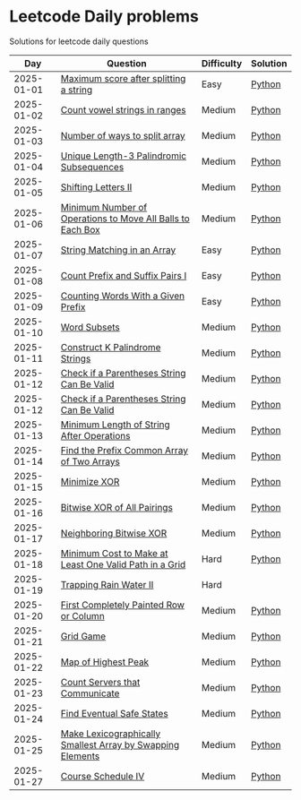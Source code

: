 # Leetcode Daily problems
Solutions for leetcode daily questions

| Day        | Question | Difficulty | Solution |
| ---------- | -------- | ---------- | -------- |
| 2025-01-01 | [Maximum score after splitting a string](https://leetcode.com/problems/count-vowel-strings-in-ranges/?envType=daily-question) | Easy | [Python](./python/1422-maximum-score-after-splitting-a-string.py) |
| 2025-01-02 | [Count vowel strings in ranges](https://leetcode.com/problems/count-vowel-strings-in-ranges/?envType=daily-question) | Medium | [Python](./python/2559-count-vowel-strings-in-ranges.py) |
| 2025-01-03 | [Number of ways to split array](https://leetcode.com/problems/number-of-ways-to-split-array/?envType=daily-question) | Medium | [Python](./python/2270-number-of-ways-to-split-array.py) | <tag class="medium"/> |
| 2025-01-04 | [ Unique Length-3 Palindromic Subsequences](https://leetcode.com/problems/unique-length-3-palindromic-subsequences/description/) | Medium | [Python](./python/1930-unique-length-3-palindromic-subsequences.py) |
| 2025-01-05|[ Shifting Letters II](https://leetcode.com/problems/shifting-letters-ii/description/) | Medium | [Python](./python/2381-shifting-letters-ii.py) |
| 2025-01-06 | [ Minimum Number of Operations to Move All Balls to Each Box](https://leetcode.com/problems/minimum-number-of-operations-to-move-all-balls-to-each-box/description/) | Medium | [Python](./python/1769-minimum-number-of-operations-to-move-all-balls-to-each-box.py) |
| 2025-01-07 | [ String Matching in an Array](https://leetcode.com/problems/string-matching-in-an-array/description/) | Easy | [Python](./python/1408-string-matching-in-an-array.py) |
| 2025-01-08 | [ Count Prefix and Suffix Pairs I](https://leetcode.com/problems/count-prefix-and-suffix-pairs-i/description/) | Easy | [Python](./python/3042-count-prefix-and-suffix-pairs-i.py) |
| 2025-01-09 | [ Counting Words With a Given Prefix](https://leetcode.com/problems/counting-words-with-a-given-prefix/description/) | Easy | [Python](./python/2185-counting-words-with-a-given-prefix.py) |
| 2025-01-10 | [ Word Subsets](https://leetcode.com/problems/word-subsets/description/) | Medium | [Python](./python/916-word-subsets.py) |
| 2025-01-11 | [ Construct K Palindrome Strings](https://leetcode.com/problems/construct-k-palindrome-strings/description/) | Medium | [Python](./python/1400-construct-k-palindrome-strings.py) |
| 2025-01-12 | [ Check if a Parentheses String Can Be Valid](https://leetcode.com/problems/check-if-a-parentheses-string-can-be-valid/description/) | Medium | [Python](./python/2116-check-if-a-parentheses-string-can-be-valid.py) |
| 2025-01-12 | [Check if a Parentheses String Can Be Valid](https://leetcode.com/problems/check-if-a-parentheses-string-can-be-valid/description/) | Medium | [Python](./python/2116-check-if-a-parentheses-string-can-be-valid.py) |
| 2025-01-13 | [Minimum Length of String After Operations](https://leetcode.com/problems/minimum-length-of-string-after-operations/description/) | Medium | [Python](./python/3223-minimum-length-of-string-after-operations.py) |
| 2025-01-14 | [Find the Prefix Common Array of Two Arrays](https://leetcode.com/problems/find-the-prefix-common-array-of-two-arrays/description/) | Medium | [Python](./python/2657-find-the-prefix-common-array-of-two-arrays.py) |
| 2025-01-15 | [Minimize XOR](https://leetcode.com/problems/minimize-xor/description/) | Medium | [Python](./python/2429-minimize-xor.py) |
| 2025-01-16 | [Bitwise XOR of All Pairings](https://leetcode.com/problems/bitwise-xor-of-all-pairings/description/) | Medium | [Python](./python/2425-bitwise-xor-of-all-pairings.py) |
| 2025-01-17 | [Neighboring Bitwise XOR](https://leetcode.com/problems/neighboring-bitwise-xor/description/) | Medium | [Python](./python/2683-neighboring-bitwise-xor.py) |
| 2025-01-18 | [Minimum Cost to Make at Least One Valid Path in a Grid](https://leetcode.com/problems/minimum-cost-to-make-at-least-one-valid-path-in-a-grid/description/) | Hard | [Python](./python/1368-minimum-cost-to-make-at-least-one-valid-path-in-a-grid.py) |
| 2025-01-19 | [Trapping Rain Water II](https://leetcode.com/problems/trapping-rain-water-ii/description/) | Hard |  |
| 2025-01-20 | [First Completely Painted Row or Column](https://leetcode.com/problems/first-completely-painted-row-or-column/description/) | Medium | [Python](./python/2661-first-completely-painted-row-or-column.py) |
| 2025-01-21 | [Grid Game](https://leetcode.com/problems/grid-game/description/) | Medium | [Python](./python/2017-grid-game.py) |
| 2025-01-22 | [Map of Highest Peak](https://leetcode.com/problems/map-of-highest-peak/description/) | Medium | [Python](./python/1765-map-of-highest-peak.py) |
| 2025-01-23 | [Count Servers that Communicate](https://leetcode.com/problems/count-servers-that-communicate/description/) | Medium | [Python](./python/1267-count-servers-that-communicate.py) |
| 2025-01-24 | [Find Eventual Safe States](https://leetcode.com/problems/find-eventual-safe-states/description/) | Medium | [Python](./python/802-find-eventual-safe-states.py) |
| 2025-01-25 | [Make Lexicographically Smallest Array by Swapping Elements](https://leetcode.com/problems/make-lexicographically-smallest-array-by-swapping-elements/description/) | Medium | [Python](./python/2948-make-lexicographically-smallest-array-by-swapping-elements.py) |
| 2025-01-27 | [Course Schedule IV](https://leetcode.com/problems/course-schedule-iv/description/) | Medium | [Python](./python/1462-course-schedule-iv.py) |
